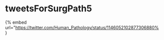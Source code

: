 # tweetsForSurgPath5

{% embed url="https://twitter.com/Human_Pathology/status/1146052102877306880% }

